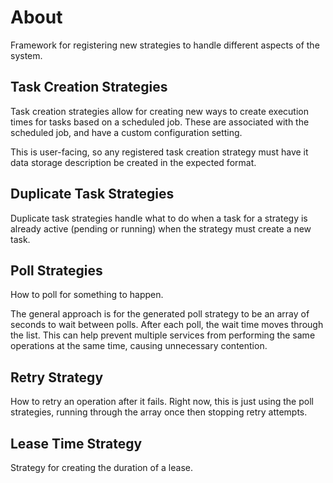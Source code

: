 # About

Framework for registering new strategies to handle different aspects of the system.

## Task Creation Strategies

Task creation strategies allow for creating new ways to create execution times for tasks based on a scheduled job.  These are associated with the scheduled job, and have a custom configuration setting.

This is user-facing, so any registered task creation strategy must have it data storage description be created in the expected format.


## Duplicate Task Strategies

Duplicate task strategies handle what to do when a task for a strategy is already active (pending or running) when the strategy must create a new task.


## Poll Strategies

How to poll for something to happen.

The general approach is for the generated poll strategy to be an array of seconds to wait between polls.  After each poll, the wait time moves through the list.  This can help prevent multiple services from performing the same operations at the same time, causing unnecessary contention.


## Retry Strategy

How to retry an operation after it fails.  Right now, this is just using the poll strategies, running through the array once then stopping retry attempts.


## Lease Time Strategy

Strategy for creating the duration of a lease.

